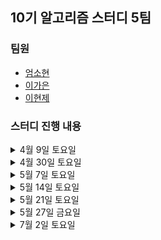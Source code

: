 ## 10기 알고리즘 스터디 5팀

### 팀원
- [엄소현](https://github.com/sohy19)
- [이가은](https://github.com/lgaeun7)
- [이현제](https://github.com/leehjhjhj)

### 스터디 진행 내용

<details>
<summary>4월 9일 토요일</summary>
<div markdown="1">
  <ul>
    <li><a href="https://www.acmicpc.net/problem/8958">OX퀴즈</a></li>
    <li><a href="https://www.acmicpc.net/problem/1193">분수찾기</a></li>
    <li><a href="https://www.acmicpc.net/problem/1966">프린터 큐</a></li>
  </ul>
</div>
</details>

<details>
<summary>4월 30일 토요일</summary>
<div markdown="1">
  <ul>
    <li>[파이썬 알고리즈 인터뷰] 6장 문자열 조작</li>
    <li><a href="https://www.acmicpc.net/problem/2747">피보나치 수</a></li>
    <li><a href="https://www.acmicpc.net/problem/1316">그룹 단어 체커</a></li>
    <li><a href="https://www.acmicpc.net/problem/2941">크로아티아 알파벳</a></li>
  </ul>
</div>
</details>

<details>
<summary>5월 7일 토요일</summary>
<div markdown="1">
  <ul>
    <li>[파이썬 알고리즈 인터뷰] 7장 배열</li>
    <li><a href="https://www.acmicpc.net/problem/11501">주식</a></li>
    <li><a href="https://www.acmicpc.net/problem/2531">회전 초밥</a></li>
    <li><a href="https://www.acmicpc.net/problem/1748">수 이어 쓰기 1</a></li>
    <li><a href="https://www.acmicpc.net/problem/11650">좌표 정렬하기</a></li>
  </ul>
</div>
</details>

<details>
<summary>5월 14일 토요일</summary>
<div markdown="1">
  <ul>
    <li>[파이썬 알고리즈 인터뷰] 8장 연결 리스트</li>
    <li><a href="https://www.acmicpc.net/problem/1021">회전하는 큐</a></li>
    <li><a href="https://www.acmicpc.net/problem/17827">달팽이 리스트</a></li>
    <li><a href="https://www.acmicpc.net/problem/1748">수 이어 쓰기 1</a></li>
    <li><a href="https://www.acmicpc.net/problem/2003">수들의 합 2</a></li>
  </ul>
</div>
</details>

<details>
<summary>5월 21일 토요일</summary>
<div markdown="1">
  <ul>
    <li>[파이썬 알고리즈 인터뷰] 9장 스택, 큐</li>
    <li><a href="https://www.acmicpc.net/problem/16120">PPAP</a></li>
    <li><a href="https://www.acmicpc.net/problem/16918">봄버맨</a></li>
    <li><a href="https://www.acmicpc.net/problem/17952">과제는 끝나지 않아!</a></li>
    <li><a href="https://www.acmicpc.net/problem/2346">풍선 터뜨리기</a></li>
  </ul>
</div>
</details>

<details>
<summary>5월 27일 금요일</summary>
<div markdown="1">
  <ul>
    <li>[파이썬 알고리즈 인터뷰] 10장 데크, 우선 순위 큐</li>
    <li><a href="https://www.acmicpc.net/problem/12789">도키도키 간식드리미</a></li>
    <li><a href="https://www.acmicpc.net/problem/13022">늑대와 올바른 단어</a></li>
    <li><a href="https://www.acmicpc.net/problem/18115">카드 놓기</a></li>
  </ul>
</div>
</details>

<details>
<summary>7월 2일 토요일</summary>
<div markdown="1">
  <ul>
    <li>[파이썬 알고리즈 인터뷰] 11장 해시 테이블</li>
    <li><a href="https://www.acmicpc.net/problem/16206">롤케이크</a></li>
    <li><a href="https://www.acmicpc.net/problem/2002">추월</a></li>
    <li><a href="https://www.acmicpc.net/problem/1253">좋다</a></li>
  </ul>
</div>
</details>
